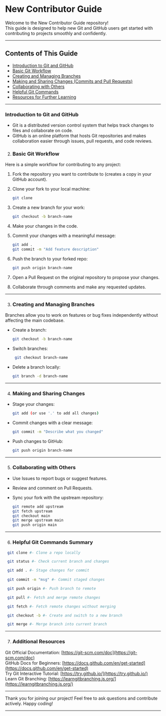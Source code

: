 #  New Contributor Guide

Welcome to the New Contributor Guide repository!  
This guide is designed to help new Git and GitHub users get started with contributing to projects smoothly and confidently.

---

##  Contents of This Guide

- [Introduction to Git and GitHub](#introduction-to-git-and-github)
- [Basic Git Workflow](#basic-git-workflow)
- [Creating and Managing Branches](#creating-and-managing-branches)
- [Making and Sharing Changes (Commits and Pull Requests)](#making-and-sharing-changes)
- [Collaborating with Others](#collaborating-with-others)
- [Helpful Git Commands](#helpful-git-commands-summary)
- [Resources for Further Learning](#additional-resources)

---

### Introduction to Git and GitHub

* Git is a distributed version control system that helps track changes to files and collaborate on code.  
* GitHub is an online platform that hosts Git repositories and makes collaboration easier through issues, pull requests, and code reviews.


2. ### Basic Git Workflow  
Here is a simple workflow for contributing to any project:

1. Fork the repository you want to contribute to (creates a copy in your GitHub account).

2. Clone your fork to your local machine:  
    ```bash
   git clone 

4. Create a new branch for your work:  
    ```bash
    git checkout -b branch-name

5. Make your changes in the code.

6. Commit your changes with a meaningful message:  
    ```bash
    git add .  
    git commit -m "Add feature description"

7. Push the branch to your forked repo:  
    ```bash
    git push origin branch-name

8. Open a Pull Request on the original repository to propose your changes.

9. Collaborate through comments and make any requested updates.

---

3. ### Creating and Managing Branches  

Branches allow you to work on features or bug fixes independently without affecting the main codebase.

* Create a branch:  
   ```bash
   git checkout -b branch-name

* Switch branches:  
   ```bash
    git checkout branch-name

* Delete a branch locally:  
   ```bash
   git branch -d branch-name

---

4. ### Making and Sharing Changes 

* Stage your changes:  
   ```bash
   git add (or use '.' to add all changes)

* Commit changes with a clear message:  
   ```bash
   git commit -m "Describe what you changed"

* Push changes to GitHub:  
   ```bash
   git push origin branch-name

---

5. ### Collaborating with Others  

* Use Issues to report bugs or suggest features.

* Review and comment on Pull Requests.

* Sync your fork with the upstream repository:  
   ```bash
   git remote add upstream  
   git fetch upstream  
   git checkout main  
   git merge upstream main  
   git push origin main

---

6. ### Helpful Git Commands Summary  
``` bash
 git clone #- Clone a repo locally

 git status #- Check current branch and changes

 git add . #- Stage changes for commit
 
 git commit -m "msg" #- Commit staged changes

 git push origin #- Push branch to remote

 git pull #- Fetch and merge remote changes

 git fetch #- Fetch remote changes without merging

 git checkout -b #- Create and switch to a new branch

 git merge #- Merge branch into current branch
```
---

7. ### Additional Resources  

 Git Official Documentation: [https://git-scm.com/doc](https://git-scm.com/doc)  
 GitHub Docs for Beginners: [https://docs.github.com/en/get-started](https://docs.github.com/en/get-started)  
 Try Git Interactive Tutorial: [https://try.github.io/](https://try.github.io/)  
 Learn Git Branching: [https://learngitbranching.js.org/](https://learngitbranching.js.org/)

---

Thank you for joining our project\! Feel free to ask questions and contribute actively. Happy coding\!

---

